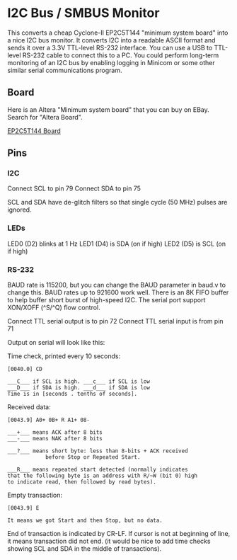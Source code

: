 
# I2C Bus / SMBUS Monitor

This converts a cheap Cyclone-II EP2C5T144 "minimum system board" into a
nice I2C bus monitor.  It converts I2C into a readable ASCII format and
sends it over a 3.3V TTL-level RS-232 interface.  You can use a USB to
TTL-level RS-232 cable to connect this to a PC.  You could perform long-term
monitoring of an I2C bus by enabling logging in Minicom or some other
similar serial communications program.

## Board

Here is an Altera "Minimum system board" that you can buy on EBay.  Search
for "Altera Board".

[EP2C5T144 Board](https://github.com/jhallen/joes-sandbox/tree/master/fpga/i2c_monitor/mp2c5board.jpg)

## Pins

### I2C

Connect SCL to pin 79
Connect SDA to pin 75

SCL and SDA have de-glitch filters so that single cycle (50 MHz) pulses are
ignored.

### LEDs

LED0 (D2) blinks at 1 Hz
LED1 (D4) is SDA (on if high)
LED2 (D5) is SCL (on if high)

### RS-232

BAUD rate is 115200, but you can change the BAUD parameter in baud.v to
change this.  BAUD rates up to 921600 work well.  There is an 8K FIFO buffer
to help buffer short burst of high-speed I2C.  The serial port support
XON/XOFF (^S/^Q) flow control.

Connect TTL serial output is to pin 72
Connect TTL serial input is from pin 71

Output on serial will look like this:

Time check, printed every 10 seconds:

	[0040.0] CD

	___C___ if SCL is high. ___c___ if SCL is low
	___D___ if SDA is high. ___d___ if SDA is low
	Time is in [seconds . tenths of seconds].

Received data:

	[0043.9] A0+ 0B+ R A1+ 08-

	___+___ means ACK after 8 bits
	___-___ means NAK after 8 bits

	___?___ means short byte: less than 8-bits + ACK received
                before Stop or Repeated Start.

	___R___ means repeated start detected (normally indicates
	that the following byte is an address with R/~W (bit 0) high
	to indicate read, then followed by read bytes).

Empty transaction:

	[0043.9] E

	It means we got Start and then Stop, but no data.

End of transaction is indicated by CR-LF.  If cursor is not at beginning of
line, it means transaction did not end.  (it would be nice to add time
checks showing SCL and SDA in the middle of transactions).
